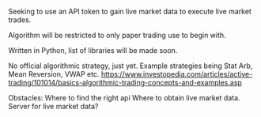 Seeking to use an API token to gain live market data to execute live market trades.

Algorithm will be restricted to only paper trading use to begin with.

Written in Python, list of libraries will be made soon. 

No official algorithmic strategy, just yet. Example strategies being Stat Arb, Mean Reversion, VWAP etc. https://www.investopedia.com/articles/active-trading/101014/basics-algorithmic-trading-concepts-and-examples.asp

Obstacles: 
Where to find the right api
Where to obtain live market data.
Server for live market data?
